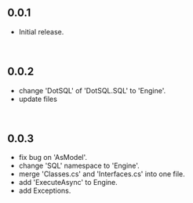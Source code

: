 ## 0.0.1
- Initial release.

<br />

## 0.0.2
- change 'DotSQL' of 'DotSQL.SQL' to 'Engine'.
- update files

<br />

## 0.0.3
- fix bug on 'AsModel'.
- change 'SQL' namespace to 'Engine'.
- merge 'Classes.cs' and 'Interfaces.cs' into one file.
- add 'ExecuteAsync' to Engine.
- add Exceptions.
